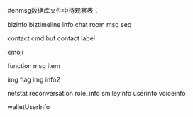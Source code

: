 #enmsg数据库文件中待观察表：

bizinfo
biztimeline info
chat room msg seq

contact cmd buf
contact label

emoji

function msg item

img flag
img info2

netstat
reconversation
role_info
smileyinfo
userinfo
voiceinfo

walletUserInfo
